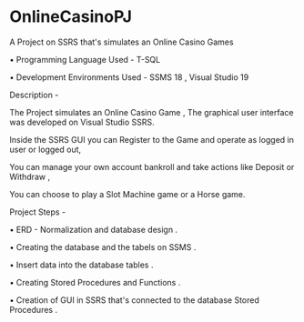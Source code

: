 # OnlineCasinoPJ


A Project on SSRS that's simulates an Online Casino Games

• Programming Language Used - T-SQL

• Development Environments Used - SSMS 18 , Visual Studio 19



Description  - 

The Project simulates an Online Casino Game , The graphical user interface was developed on Visual Studio SSRS. 

Inside the SSRS GUI you can Register to the Game and operate as logged in user or logged out,

You can manage your own account bankroll and take actions like Deposit or Withdraw , 

You can choose to play a Slot Machine game or a Horse game.




Project Steps - 

• ERD - Normalization and database design .

• Creating the database and the tabels on SSMS . 

• Insert data into the database tables .

• Creating Stored Procedures and Functions . 

• Creation of GUI in SSRS that's connected to the database Stored Procedures .



